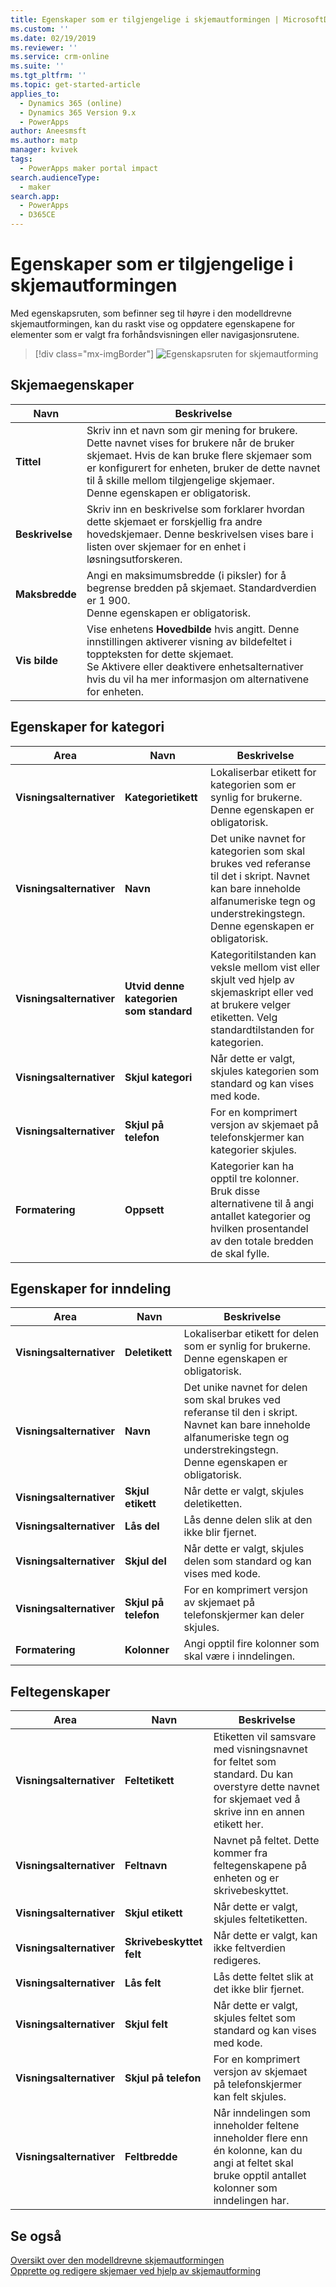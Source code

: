 ```yaml
---
title: Egenskaper som er tilgjengelige i skjemautformingen | MicrosoftDocs
ms.custom: ''
ms.date: 02/19/2019
ms.reviewer: ''
ms.service: crm-online
ms.suite: ''
ms.tgt_pltfrm: ''
ms.topic: get-started-article
applies_to:
  - Dynamics 365 (online)
  - Dynamics 365 Version 9.x
  - PowerApps
author: Aneesmsft
ms.author: matp
manager: kvivek
tags:
  - PowerApps maker portal impact
search.audienceType:
  - maker
search.app:
  - PowerApps
  - D365CE
---
```


# <a name="properties-available-in-the-form-designer"></a>Egenskaper som er tilgjengelige i skjemautformingen

Med egenskapsruten, som befinner seg til høyre i den modelldrevne skjemautformingen, kan du raskt vise og oppdatere egenskapene for elementer som er valgt fra forhåndsvisningen eller navigasjonsrutene. 

> [!div class="mx-imgBorder"] 
> ![](media/form-designer-property-pane.png "Egenskapsruten for skjemautforming")

## <a name="form-properties"></a>Skjemaegenskaper


|Navn  |Beskrivelse  |
|---------|---------|
|**Tittel**     | Skriv inn et navn som gir mening for brukere. Dette navnet vises for brukere når de bruker skjemaet. Hvis de kan bruke flere skjemaer som er konfigurert for enheten, bruker de dette navnet til å skille mellom tilgjengelige skjemaer. <br /> Denne egenskapen er obligatorisk.        |
|**Beskrivelse**     |  Skriv inn en beskrivelse som forklarer hvordan dette skjemaet er forskjellig fra andre hovedskjemaer. Denne beskrivelsen vises bare i listen over skjemaer for en enhet i løsningsutforskeren.        |
|**Maksbredde**     | Angi en maksimumsbredde (i piksler) for å begrense bredden på skjemaet. Standardverdien er 1 900. <br /> Denne egenskapen er obligatorisk.       |
|**Vis bilde**      | Vise enhetens **Hovedbilde** hvis angitt. Denne innstillingen aktiverer visning av bildefeltet i toppteksten for dette skjemaet. <br /> Se Aktivere eller deaktivere enhetsalternativer hvis du vil ha mer informasjon om alternativene for enheten.         |


## <a name="tab-properties"></a>Egenskaper for kategori

|Area   |Navn  |Beskrivelse  |
|---------|---------|---------|
|**Visningsalternativer**      | **Kategorietikett**      | Lokaliserbar etikett for kategorien som er synlig for brukerne. <br /> Denne egenskapen er obligatorisk.         |
| **Visningsalternativer**      |  **Navn**     |  Det unike navnet for kategorien som skal brukes ved referanse til det i skript. Navnet kan bare inneholde alfanumeriske tegn og understrekingstegn. <br />Denne egenskapen er obligatorisk.      |
| **Visningsalternativer**      |  **Utvid denne kategorien som standard**      |  Kategoritilstanden kan veksle mellom vist eller skjult ved hjelp av skjemaskript eller ved at brukere velger etiketten. Velg standardtilstanden for kategorien.       |
| **Visningsalternativer**      | **Skjul kategori**     | Når dette er valgt, skjules kategorien som standard og kan vises med kode.       |
| **Visningsalternativer**      | **Skjul på telefon**     |  For en komprimert versjon av skjemaet på telefonskjermer kan kategorier skjules.     |
| **Formatering**   | **Oppsett**     |  Kategorier kan ha opptil tre kolonner. Bruk disse alternativene til å angi antallet kategorier og hvilken prosentandel av den totale bredden de skal fylle.      |

## <a name="section-properties"></a>Egenskaper for inndeling


|Area   |Navn  |Beskrivelse  |
|---------|---------|---------|
|**Visningsalternativer**      | **Deletikett**    | Lokaliserbar etikett for delen som er synlig for brukerne. <br /> Denne egenskapen er obligatorisk.      |
|**Visningsalternativer**      | **Navn**    | Det unike navnet for delen som skal brukes ved referanse til den i skript. Navnet kan bare inneholde alfanumeriske tegn og understrekingstegn. <br /> Denne egenskapen er obligatorisk.        |
|**Visningsalternativer**      | **Skjul etikett**   |  Når dette er valgt, skjules deletiketten.  |
|**Visningsalternativer**      | **Lås del**    | Lås denne delen slik at den ikke blir fjernet.      |
|**Visningsalternativer**      | **Skjul del**     | Når dette er valgt, skjules delen som standard og kan vises med kode.      |
|**Visningsalternativer**      | **Skjul på telefon**     |  For en komprimert versjon av skjemaet på telefonskjermer kan deler skjules.     |
|**Formatering**     |  **Kolonner**    |  Angi opptil fire kolonner som skal være i inndelingen.      |

## <a name="field-properties"></a>Feltegenskaper


|Area  |Navn  |Beskrivelse  |
|---------|---------|---------|
|**Visningsalternativer**     | **Feltetikett**    | Etiketten vil samsvare med visningsnavnet for feltet som standard. Du kan overstyre dette navnet for skjemaet ved å skrive inn en annen etikett her.       |
|**Visningsalternativer**     |  **Feltnavn**    | Navnet på feltet. Dette kommer fra feltegenskapene på enheten og er skrivebeskyttet.     |
|**Visningsalternativer**     | **Skjul etikett**     | Når dette er valgt, skjules feltetiketten.      |
|**Visningsalternativer**     | **Skrivebeskyttet felt**    | Når dette er valgt, kan ikke feltverdien redigeres.      |
|**Visningsalternativer**     |  **Lås felt**   |  Lås dette feltet slik at det ikke blir fjernet.     |
|**Visningsalternativer**     |  **Skjul felt**     | Når dette er valgt, skjules feltet som standard og kan vises med kode.      |
|**Visningsalternativer**     |  **Skjul på telefon**    | For en komprimert versjon av skjemaet på telefonskjermer kan felt skjules.         |
|**Visningsalternativer**     | **Feltbredde**      |  Når inndelingen som inneholder feltene inneholder flere enn én kolonne, kan du angi at feltet skal bruke opptil antallet kolonner som inndelingen har.       |


## <a name="see-also"></a>Se også
[Oversikt over den modelldrevne skjemautformingen](form-designer-overview.md) <br />
[Opprette og redigere skjemaer ved hjelp av skjemautforming](create-and-edit-forms.md)